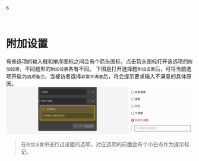 ```index
6
```
```tag

```
```summary

```
# 附加设置
有些选项的输入框和排序图标之间会有个箭头图标，点击箭头图标打开该选项的`附加设置`。不同题型的`附加设置`各有不同。
下图是打开选择题`附加设置`后，可将当前选项开启为`选项备注`，当被访者选择`非常不满意`后，将会提示要求输入不满意的具体原因。
<img src='../../assets/snapshots/node-setting/answer-choices/comments.png'>

> 在`附加设置`中进行过设置的选项，对应选项的前面会有个小白点作为提示标记。